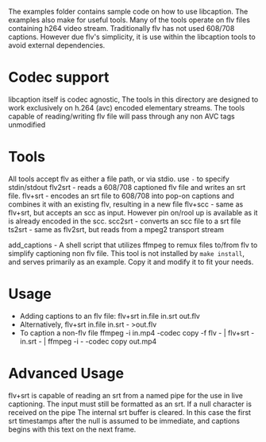 The examples folder contains sample code on how to use libcaption. The examples
also make for useful tools. Many of the tools operate on flv files containing
h264 video stream. Traditionally flv has not used 608/708 captions. However due
flv's simplicity, it is use within the libcaption tools to avoid external
dependencies.

# Codec support
libcaption itself is codec agnostic, The tools in this directory are designed to
work exclusively on h.264 (avc) encoded elementary streams. The tools capable of
reading/writing flv file will pass through any non AVC tags unmodified

# Tools
All tools accept flv as either a file path, or via stdio. use `-` to specify stdin/stdout
flv2srt - reads a 608/708 captioned flv file and writes an srt file.
flv+srt - encodes an srt file to 608/708 into pop-on captions and combines it with an existing flv, resulting in a new file
flv+scc - same as flv+srt, but accepts an scc as input. However pin on/rool up is available as it is already encoded in the scc.
scc2srt - converts an scc file to a srt file
ts2srt - same as flv2srt, but reads from a mpeg2 transport stream

add_captions - A shell script that utilizes ffmpeg to remux files to/from flv to simplify captioning
non flv file. This tool is not installed by `make install`, and serves primarily as an example.
Copy it and modify it to fit your needs.

# Usage
- Adding captions to an flv file:
flv+srt in.file in.srt out.flv
- Alternatively,
flv+srt in.file in.srt - >out.flv
- To caption a non-flv file
ffmpeg -i in.mp4 -codec copy -f flv - | flv+srt - in.srt - | ffmpeg -i - -codec copy out.mp4

# Advanced Usage
flv+srt is capable of reading an srt from a named pipe for the use in live captioning.
The input must still be formatted as an srt. If a null character is received on the pipe
The internal srt buffer is cleared. In this case the first srt timestamps after the null
is assumed to be immediate, and captions begins with this text on the next frame.
